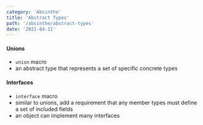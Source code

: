 ```yaml
---
category: 'Absinthe'
title: 'Abstract Types'
path: '/absinthe/abstract-types'
date: '2021-04-11'
---
```


#### Unions

- `union` macro
- an abstract type that represents a set of specific concrete types

#### Interfaces

- `interface` macro
- similar to unions, add a requirement that any member types must
  define a set of included fields
- an object can implement many interfaces
